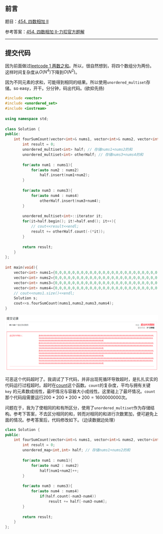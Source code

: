 ## 前言

题目：[454. 四数相加 II](https://leetcode-cn.com/problems/4sum-ii/)

参考答案：[454. 四数相加 II-力扣官方题解](https://leetcode-cn.com/problems/4sum-ii/solution/si-shu-xiang-jia-ii-by-leetcode-solution/)

---

## 提交代码

因为前面做过[leetcode 1 两数之和](https://blog.csdn.net/sinat_38816924/article/details/119982105)。所以，很自然想到，将四个数组分为两份。这样时间复杂度从$O(N^4)$下降到$O(N^2)$。

因为不同元素的求和，可能得到相同的结果。所以使用`unordered_multiset`存储。so easy，开干。分分钟，码出代码。(欲抑先扬)

```c++
#include <vector>
#include <unordered_set>
#include <iostream>

using namespace std;

class Solution {
public:
    int fourSumCount(vector<int>& nums1, vector<int>& nums2, vector<int>& nums3, vector<int>& nums4) {
        int result = 0;
        unordered_multiset<int> half; // 存储nums1+nums2的和
        unordered_multiset<int> otherHalf; // 存储nums3+nums4的和

        for(auto num1 : nums1){
            for(auto num2 : nums2)
                half.insert(num1+num2);
        }

        for(auto num3 : nums3){
            for(auto num4 : nums4)
                otherHalf.insert(num3+num4);
        }

        unordered_multiset<int>::iterator it;
        for(it=half.begin(); it!=half.end(); it++){
            // cout<<result<<endl;
            result += otherHalf.count(-(*it));
        }

        return result;
    }
};

int main(void){
    vector<int> nums1={0,0,0,0,0,0,0,0,0,0,0,0,0,0,0,0,0,0,0,0,0,0,0,0,0,0,0,0,0,0,0,0,0,0,0,0,0,0,0,0,0,0,0,0,0,0,0,0,0,0,0,0,0,0,0,0,0,0,0,0,0,0,0,0,0,0,0,0,0,0,0,0,0,0,0,0,0,0,0,0,0,0,0,0,0,0,0,0,0,0,0,0,0,0,0,0,0,0,0,0,0,0,0,0,0,0,0,0,0,0,0,0,0,0,0,0,0,0,0,0,0,0,0,0,0,0,0,0,0,0,0,0,0,0,0,0,0,0,0,0,0,0,0,0,0,0,0,0,0,0,0,0,0,0,0,0,0,0,0,0,0,0,0,0,0,0,0,0,0,0,0,0,0,0,0,0,0,0,0,0,0,0,0,0,0,0,0,0,0,0,0,0,0,0,0,0,0,0,0,0}; 
    vector<int> nums2={0,0,0,0,0,0,0,0,0,0,0,0,0,0,0,0,0,0,0,0,0,0,0,0,0,0,0,0,0,0,0,0,0,0,0,0,0,0,0,0,0,0,0,0,0,0,0,0,0,0,0,0,0,0,0,0,0,0,0,0,0,0,0,0,0,0,0,0,0,0,0,0,0,0,0,0,0,0,0,0,0,0,0,0,0,0,0,0,0,0,0,0,0,0,0,0,0,0,0,0,0,0,0,0,0,0,0,0,0,0,0,0,0,0,0,0,0,0,0,0,0,0,0,0,0,0,0,0,0,0,0,0,0,0,0,0,0,0,0,0,0,0,0,0,0,0,0,0,0,0,0,0,0,0,0,0,0,0,0,0,0,0,0,0,0,0,0,0,0,0,0,0,0,0,0,0,0,0,0,0,0,0,0,0,0,0,0,0,0,0,0,0,0,0,0,0,0,0,0,0}; 
    vector<int> nums3={0,0,0,0,0,0,0,0,0,0,0,0,0,0,0,0,0,0,0,0,0,0,0,0,0,0,0,0,0,0,0,0,0,0,0,0,0,0,0,0,0,0,0,0,0,0,0,0,0,0,0,0,0,0,0,0,0,0,0,0,0,0,0,0,0,0,0,0,0,0,0,0,0,0,0,0,0,0,0,0,0,0,0,0,0,0,0,0,0,0,0,0,0,0,0,0,0,0,0,0,0,0,0,0,0,0,0,0,0,0,0,0,0,0,0,0,0,0,0,0,0,0,0,0,0,0,0,0,0,0,0,0,0,0,0,0,0,0,0,0,0,0,0,0,0,0,0,0,0,0,0,0,0,0,0,0,0,0,0,0,0,0,0,0,0,0,0,0,0,0,0,0,0,0,0,0,0,0,0,0,0,0,0,0,0,0,0,0,0,0,0,0,0,0,0,0,0,0,0,0}; 
    vector<int> nums4={0,0,0,0,0,0,0,0,0,0,0,0,0,0,0,0,0,0,0,0,0,0,0,0,0,0,0,0,0,0,0,0,0,0,0,0,0,0,0,0,0,0,0,0,0,0,0,0,0,0,0,0,0,0,0,0,0,0,0,0,0,0,0,0,0,0,0,0,0,0,0,0,0,0,0,0,0,0,0,0,0,0,0,0,0,0,0,0,0,0,0,0,0,0,0,0,0,0,0,0,0,0,0,0,0,0,0,0,0,0,0,0,0,0,0,0,0,0,0,0,0,0,0,0,0,0,0,0,0,0,0,0,0,0,0,0,0,0,0,0,0,0,0,0,0,0,0,0,0,0,0,0,0,0,0,0,0,0,0,0,0,0,0,0,0,0,0,0,0,0,0,0,0,0,0,0,0,0,0,0,0,0,0,0,0,0,0,0,0,0,0,0,0,0,0,0,0,0,0,0};
    // cout<<nums1.size()<<endl;
    Solution s;
    cout<<s.fourSumCount(nums1,nums2,nums3,nums4);
}
```

![超时记录](454_四数相加II.assets/超时记录.png) 

可恶这个代码超时了。我调试了下代码，并非出现死循环导致超时，是扎扎实实的代码运行过程超时。超时在[count](https://zh.cppreference.com/w/cpp/container/unordered_multiset/count)这个函数。`count`的复杂度，平均与拥有关键 `key` 的元素数成线性，最坏情况与容器大小成线性。这里碰上了最坏情况。`count`那个代码段需要运行$200*200*200*200=1600000000$次。

问题在于，我为了使相同的和有所区分，使用了`unordered_multiset`作为存储结构。参考下答案，不去区分相同的和，转而对相同的和进行次数累加，便可避免上面的情况。参考答案后，代码修改如下。（边读数据边处理）

```c++
class Solution {
public:
    int fourSumCount(vector<int>& nums1, vector<int>& nums2, vector<int>& nums3, vector<int>& nums4) {
        int result = 0;
        unordered_map<int,int> half; // 存储nums1+nums2的和

        for(auto num1 : nums1){
            for(auto num2 : nums2)
                half[num1+num2]++;
        }

        for(auto num3 : nums3){
            for(auto num4 : nums4)
                if(half.count(-num3-num4))
                    result += half[-num3-num4];
        }

        return result;
    }
};
```



